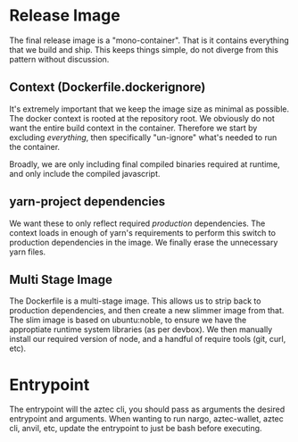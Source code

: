 # Release Image

The final release image is a "mono-container". That is it contains everything that we build and ship.
This keeps things simple, do not diverge from this pattern without discussion.

## Context (Dockerfile.dockerignore)

It's extremely important that we keep the image size as minimal as possible.
The docker context is rooted at the repository root.
We obviously do not want the entire build context in the container.
Therefore we start by excluding _everything_, then specifically "un-ignore" what's needed to run the container.

Broadly, we are only including final compiled binaries required at runtime, and only include the compiled javascript.

## yarn-project dependencies

We want these to only reflect required _production_ dependencies.
The context loads in enough of yarn's requirements to perform this switch to production dependencies in the image.
We finally erase the unnecessary yarn files.

## Multi Stage Image

The Dockerfile is a multi-stage image.
This allows us to strip back to production dependencies, and then create a new slimmer image from that.
The slim image is based on ubuntu:noble, to ensure we have the approptiate runtime system libraries (as per devbox).
We then manually install our required version of node, and a handful of require tools (git, curl, etc).

# Entrypoint

The entrypoint will the aztec cli, you should pass as arguments the desired entrypoint and arguments.
When wanting to run nargo, aztec-wallet, aztec cli, anvil, etc, update the entrypoint to just be bash before executing.
